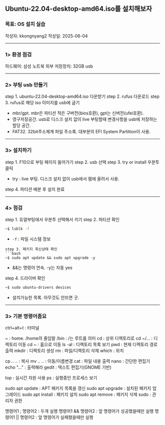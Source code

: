 ## Ubuntu-22.04-desktop-amd64.iso를 설치해보자

### 목표: OS 설치 실습
작성자: kkongnyang2 작성일: 2025-06-04

---
### 1> 환경 점검

하드웨어: 삼성 노트북
외부 저장장치: 32GB usb

---
### 2> 부팅 usb 만들기
step 1. ubuntu-22.04-desktop-amd64.iso 다운받기
step 2. rufus 다운로드
step 3. rufus로 해당 iso 이미지를 usb에 굽기
* mbr/gpt. mbr은 파티션 적은 구버전(bios호환), gpt는 신버전(ufei호환).
* 영구저장공간. usb로 디스크 설치 없이 live 부팅할때 변경사항을 usb에 저장하는 할당 공간.
* FAT32. 32bit주소체계 파일 주소록. 대부분의 EFI System Partition이 사용.

---
### 3> 설치하기
step 1. F10으로 부팅 페이지 들어가기
step 2. usb 선택
step 3. try or install 우분투 클릭
* try : live 부팅. 디스크 설치 없이 usb에서 램에 올려서 사용.

step 4. 파티션 배분 후 설치 완료

----
### 4> 점검
step 1. 듀얼부팅에서 우분투 선택해서 키기
step 2. 파티션 확인
```bash
~$ lsblk -f
```
* `-f` : 파일 시스템 정보

```
step 3. 패키지 최신상태 확인
```bash
~$ sudo apt update && sudo apt upgrade -y
```
* &&는 명령어 연속. -y는 자동 yes

step 4. 드라이버 확인
```bash
~$ sudo ubuntu-drivers devices
```
* 설치가능한 목록. 아무것도 안뜨면 굿.

---
### 3> 기본 명령어좀요

ctrl+alt+t : 터미널

~ : home. /home의 줄임말
/bin : /는 루트를 의미
cd : 상위 디렉토리로
cd ~/... : 디렉토리 이동
cd ~ : 홈으로 이동
ls -al : 디렉토리 목록 보기
pwd : 현재 디렉토리 경로 출력
mkdir : 디렉토리 생성
rm : 파일/디렉토리 삭제
which : 위치

cp .. .. : 복사
mv .. .. : 이동/이름변경
cat : 파일 내용 출력
nano : 간단한 편집기
echo "..." : 출력해라
gedit : 텍스트 편집기(GNOME 기반)

top : 실시간 자원 사용
ps : 실행중인 프로세스 보기

sudo apt update : APT 패키지 목록을 갱신
sudo apt upgrade : 설치된 패키지 업그레이드
sudo apt install : 패키지 설치
sudo apt remove : 패키지 삭제
sudo : 관리자 권한

명령어1 ; 명령어2 : 두개 실행
명령어1 && 명령어2 : 앞 명령어가 성공했을때만 실행
명령어1 || 명령어2 : 앞 명령어가 실패했을때만 실행